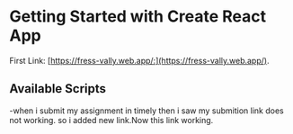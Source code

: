 # Getting Started with Create React App

First Link: [https://fress-vally.web.app/:](https://fress-vally.web.app/).


## Available Scripts
-when i submit my assignment in timely then i saw my submition link does not working. so i added new link.Now this  link working.